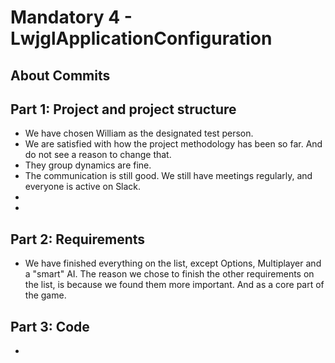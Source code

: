 # Mandatory 4 - LwjglApplicationConfiguration


## About Commits


## Part 1: Project and project structure
- We have chosen William as the designated test person. 
- We are satisfied with how the project methodology has been so far. And do not see a reason to change that.
- They group dynamics are fine.
- The communication is still good. We still have meetings regularly, and everyone is active on Slack.
- 
- 


## Part 2: Requirements
- We have finished everything on the list, except Options, Multiplayer and a "smart" AI.
The reason we chose to finish the other requirements on the list, is because we found them more important.
And as a core part of the game. 


    
## Part 3: Code
- 